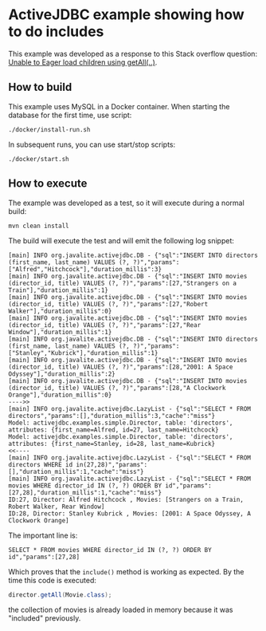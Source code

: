 # ActiveJDBC example showing how to do includes 
 
This example was developed as a response to this Stack overflow question: [Unable to Eager load children using getAll(..)](https://stackoverflow.com/questions/76449257/unable-to-eager-load-children-using-getall).

## How to build

This example uses MySQL in a Docker container. When starting the database for the first time, use script: 

```
./docker/install-run.sh
```

In subsequent runs,  you can use start/stop scripts:

```
./docker/start.sh
```

## How to execute 

The example was developed as a test, so it will execute during a normal build: 

```
mvn clean install
```

The build will execute the test and will emit the following log snippet: 

```
[main] INFO org.javalite.activejdbc.DB - {"sql":"INSERT INTO directors (first_name, last_name) VALUES (?, ?)","params":["Alfred","Hitchcock"],"duration_millis":3}
[main] INFO org.javalite.activejdbc.DB - {"sql":"INSERT INTO movies (director_id, title) VALUES (?, ?)","params":[27,"Strangers on a Train"],"duration_millis":1}
[main] INFO org.javalite.activejdbc.DB - {"sql":"INSERT INTO movies (director_id, title) VALUES (?, ?)","params":[27,"Robert Walker"],"duration_millis":0}
[main] INFO org.javalite.activejdbc.DB - {"sql":"INSERT INTO movies (director_id, title) VALUES (?, ?)","params":[27,"Rear Window"],"duration_millis":1}
[main] INFO org.javalite.activejdbc.DB - {"sql":"INSERT INTO directors (first_name, last_name) VALUES (?, ?)","params":["Stanley","Kubrick"],"duration_millis":1}
[main] INFO org.javalite.activejdbc.DB - {"sql":"INSERT INTO movies (director_id, title) VALUES (?, ?)","params":[28,"2001: A Space Odyssey"],"duration_millis":2}
[main] INFO org.javalite.activejdbc.DB - {"sql":"INSERT INTO movies (director_id, title) VALUES (?, ?)","params":[28,"A Clockwork Orange"],"duration_millis":0}
---->>
[main] INFO org.javalite.activejdbc.LazyList - {"sql":"SELECT * FROM directors","params":[],"duration_millis":3,"cache":"miss"}
Model: activejdbc.examples.simple.Director, table: 'directors', attributes: {first_name=Alfred, id=27, last_name=Hitchcock}
Model: activejdbc.examples.simple.Director, table: 'directors', attributes: {first_name=Stanley, id=28, last_name=Kubrick}
<<----
[main] INFO org.javalite.activejdbc.LazyList - {"sql":"SELECT * FROM directors WHERE id in(27,28)","params":[],"duration_millis":1,"cache":"miss"}
[main] INFO org.javalite.activejdbc.LazyList - {"sql":"SELECT * FROM movies WHERE director_id IN (?, ?) ORDER BY id","params":[27,28],"duration_millis":1,"cache":"miss"}
ID:27, Director: Alfred Hitchcock , Movies: [Strangers on a Train, Robert Walker, Rear Window]
ID:28, Director: Stanley Kubrick , Movies: [2001: A Space Odyssey, A Clockwork Orange]
```

The important line is: 

```
SELECT * FROM movies WHERE director_id IN (?, ?) ORDER BY id","params":[27,28]
```
Which proves that the `include()` method is working as expected. By the time this code is executed: 

```java
director.getAll(Movie.class);
```

the collection of movies is already loaded in memory because it was "included" previously. 

